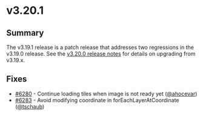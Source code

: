 # v3.20.1

## Summary

The v3.19.1 release is a patch release that addresses two regressions in the v3.19.0 release. See the [v3.20.0 release notes](https://github.com/openlayers/openlayers/releases/tag/v3.20.0) for details on upgrading from v3.19.x.

## Fixes

 * [#6280](https://github.com/openlayers/openlayers/pull/6280) - Continue loading tiles when image is not ready yet ([@ahocevar](https://github.com/ahocevar))
 * [#6283](https://github.com/openlayers/openlayers/pull/6283) - Avoid modifying coordinate in forEachLayerAtCoordinate ([@tschaub](https://github.com/tschaub))
